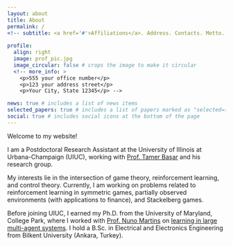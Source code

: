 ```yaml
---
layout: about
title: About
permalink: /
<!-- subtitle: <a href='#'>Affiliations</a>. Address. Contacts. Motto. Etc. -->
 
profile:
  align: right
  image: prof_pic.jpg
  image_circular: false # crops the image to make it circular
  <!-- more_info: >
    <p>555 your office number</p>
    <p>123 your address street</p>
    <p>Your City, State 12345</p> -->

news: true # includes a list of news items
selected_papers: true # includes a list of papers marked as "selected={true}"
social: true # includes social icons at the bottom of the page
---
```


Welcome to my website!

I am a Postdoctoral Research Assistant at the University of Illinois at Urbana-Champaign (UIUC), working with [Prof. Tamer Başar](https://tamerbasar.csl.illinois.edu) and his research group.

My interests lie in the intersection of game theory, reinforcement learning, and control theory. Currently, I am working on problems related to reinforcement learning in symmetric games, partially observed environments (with applications to finance), and Stackelberg games.

Before joining UIUC, I earned my Ph.D. from the University of Maryland, College Park, where I worked with [Prof. Nuno Martins](https://terpconnect.umd.edu/~nmartins/) on [learning in large multi-agent systems](https://www.proquest.com/openview/4826de49cef5e3cfe4432fe2ce9c3869/1?pq-origsite=gscholar&cbl=18750&diss=y). I hold a B.Sc. in Electrical and Electronics Engineering from Bilkent University (Ankara, Turkey).
